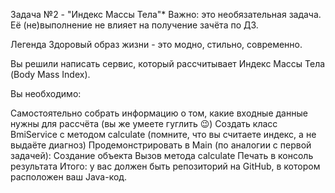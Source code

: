 Задача №2 - "Индекс Массы Тела"*
Важно: это необязательная задача. Её (не)выполнение не влияет на получение зачёта по ДЗ.

Легенда
Здоровый образ жизни - это модно, стильно, современно.

Вы решили написать сервис, который рассчитывает Индекс Массы Тела (Body Mass Index).

Вы необходимо:

Самостоятельно собрать информацию о том, какие входные данные нужны для рассчёта (вы же умеете гуглить 😉)
Создать класс BmiService с методом calculate (помните, что вы считаете индекс, а не выдаёте диагноз)
Продемонстрировать в Main (по аналогии с первой задачей):
Создание объекта
Вызов метода calculate
Печать в консоль результата
Итого: у вас должен быть репозиторий на GitHub, в котором расположен ваш Java-код.
